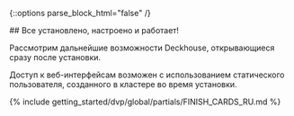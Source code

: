 <script type="text/javascript" src='{{ assets["getting-started.js"].digest_path }}'></script>
<script type="text/javascript" src='{{ assets["getting-started-finish.js"].digest_path }}'></script>
<script type="text/javascript" src='{{ assets["bcrypt.js"].digest_path }}'></script>

{::options parse_block_html="false" /}

<div markdown="1">
## Все установлено, настроено и работает!

Рассмотрим дальнейшие возможности Deckhouse, открывающиеся сразу после установки.

Доступ к веб-интерфейсам возможен c использованием статического пользователя, созданного в кластере во время установки.
</div>

{% include getting_started/dvp/global/partials/FINISH_CARDS_RU.md %}
